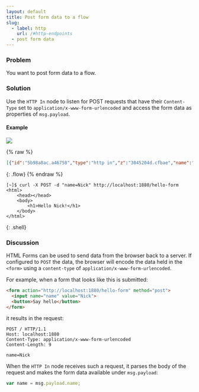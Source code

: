 ```yaml
---
layout: default
title: Post form data to a flow
slug:
  - label: http
    url: /#http-endpoints
  - post form data
---
```


### Problem

You want to post form data to a flow.

### Solution

Use the <code class="node">HTTP In</code> node to listen for POST requests that
have their `Content-Type` set to `application/x-www-form-urlencoded` and access
the form data as properties of `msg.payload`.

#### Example

![](/images/http/post-form-data-to-a-flow.png)

{% raw %}
~~~json
[{"id":"5b98a8ac.a46758","type":"http in","z":"3045204d.cfbae","name":"","url":"/hello-form","method":"post","swaggerDoc":"","x":120,"y":820,"wires":[["bba61009.4459f"]]},{"id":"bba61009.4459f","type":"template","z":"3045204d.cfbae","name":"page","field":"payload","fieldType":"msg","format":"handlebars","syntax":"mustache","template":"<html>\n    <head></head>\n    <body>\n        <h1>Hello {{ payload.name }}!</h1>\n    </body>\n</html>","x":290,"y":820,"wires":[["6ceb930a.93146c"]]},{"id":"6ceb930a.93146c","type":"http response","z":"3045204d.cfbae","name":"","x":430,"y":820,"wires":[]}]
~~~
{: .flow}
{% endraw %}

~~~text
[~]$ curl -X POST -d "name=Nick" http://localhost:1880/hello-form
<html>
    <head></head>
    <body>
        <h1>Hello Nick!</h1>
    </body>
</html>
~~~
{: .shell}

### Discussion

HTML Forms can be used to send data from the browser back to a server. If
configured to `POST` the data, the browser will encode the data held in the
`<form>` using a `content-type` of `application/x-www-form-urlencoded`.

For example, when a form that looks like this is submitted:

~~~html
<form action="http://localhost:1880/hello-form" method="post">
  <input name="name" value="Nick">
  <button>Say hello</button>
</form>
~~~

it results in the request:

~~~text
POST / HTTP/1.1
Host: localhost:1880
Content-Type: application/x-www-form-urlencoded
Content-Length: 9

name=Nick
~~~

When the <code class="node">HTTP In</code> node receives such a request, it
parses the body of the request and makes the form data available under
`msg.payload`:

~~~javascript
var name = msg.payload.name;
~~~

